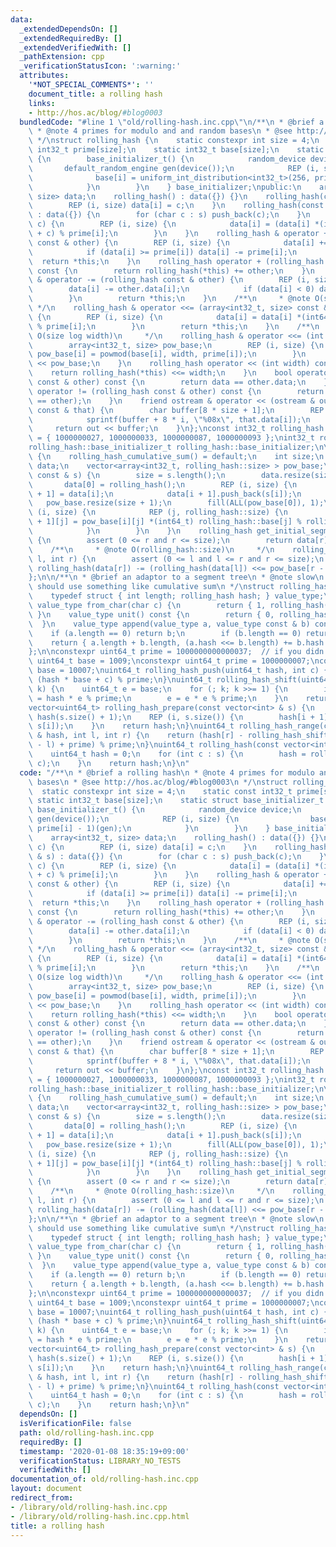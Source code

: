 ```yaml
---
data:
  _extendedDependsOn: []
  _extendedRequiredBy: []
  _extendedVerifiedWith: []
  _pathExtension: cpp
  _verificationStatusIcon: ':warning:'
  attributes:
    '*NOT_SPECIAL_COMMENTS*': ''
    document_title: a rolling hash
    links:
    - http://hos.ac/blog/#blog0003
  bundledCode: "#line 1 \"old/rolling-hash.inc.cpp\"\n/**\n * @brief a rolling hash\n\
    \ * @note 4 primes for modulo and and random bases\n * @see http://hos.ac/blog/#blog0003\n\
    \ */\nstruct rolling_hash {\n    static constexpr int size = 4;\n    static const\
    \ int32_t prime[size];\n    static int32_t base[size];\n    static struct base_initializer_t\
    \ {\n        base_initializer_t() {\n            random_device device;\n     \
    \       default_random_engine gen(device());\n            REP (i, size) {\n  \
    \              base[i] = uniform_int_distribution<int32_t>(256, prime[i] - 1)(gen);\n\
    \            }\n        }\n    } base_initializer;\npublic:\n    array<int32_t,\
    \ size> data;\n    rolling_hash() : data({}) {}\n    rolling_hash(char c) {\n\
    \        REP (i, size) data[i] = c;\n    }\n    rolling_hash(const string & s)\
    \ : data({}) {\n        for (char c : s) push_back(c);\n    }\n    void push_back(char\
    \ c) {\n        REP (i, size) {\n            data[i] = (data[i] *(int64_t) base[i]\
    \ + c) % prime[i];\n        }\n    }\n    rolling_hash & operator += (rolling_hash\
    \ const & other) {\n        REP (i, size) {\n            data[i] += other.data[i];\n\
    \            if (data[i] >= prime[i]) data[i] -= prime[i];\n        }\n      \
    \  return *this;\n    }\n    rolling_hash operator + (rolling_hash const & other)\
    \ const {\n        return rolling_hash(*this) += other;\n    }\n    rolling_hash\
    \ & operator -= (rolling_hash const & other) {\n        REP (i, size) {\n    \
    \        data[i] -= other.data[i];\n            if (data[i] < 0) data[i] += prime[i];\n\
    \        }\n        return *this;\n    }\n    /**\n     * @note O(size)\n    \
    \ */\n    rolling_hash & operator <<= (array<int32_t, size> const & pow_base)\
    \ {\n        REP (i, size) {\n            data[i] = data[i] *(int64_t) pow_base[i]\
    \ % prime[i];\n        }\n        return *this;\n    }\n    /**\n     * @note\
    \ O(size log width)\n     */\n    rolling_hash & operator <<= (int width) {\n\
    \        array<int32_t, size> pow_base;\n        REP (i, size) {\n           \
    \ pow_base[i] = powmod(base[i], width, prime[i]);\n        }\n        return *this\
    \ << pow_base;\n    }\n    rolling_hash operator << (int width) const {\n    \
    \    return rolling_hash(*this) <<= width;\n    }\n    bool operator == (rolling_hash\
    \ const & other) const {\n        return data == other.data;\n    }\n    bool\
    \ operator != (rolling_hash const & other) const {\n        return not (*this\
    \ == other);\n    }\n    friend ostream & operator << (ostream & out, rolling_hash\
    \ const & that) {\n        char buffer[8 * size + 1];\n        REP (i, size) {\n\
    \            sprintf(buffer + 8 * i, \"%08x\", that.data[i]);\n        }\n   \
    \     return out << buffer;\n    }\n};\nconst int32_t rolling_hash::prime[size]\
    \ = { 1000000027, 1000000033, 1000000087, 1000000093 };\nint32_t rolling_hash::base[size];\n\
    rolling_hash::base_initializer_t rolling_hash::base_initializer;\n\nstruct rolling_hash_cumulative_sum\
    \ {\n    rolling_hash_cumulative_sum() = default;\n    int size;\n    vector<rolling_hash>\
    \ data;\n    vector<array<int32_t, rolling_hash::size> > pow_base;\n    rolling_hash_cumulative_sum(string\
    \ const & s) {\n        size = s.length();\n        data.resize(size + 1);\n \
    \       data[0] = rolling_hash();\n        REP (i, size) {\n            data[i\
    \ + 1] = data[i];\n            data[i + 1].push_back(s[i]);\n        }\n     \
    \   pow_base.resize(size + 1);\n        fill(ALL(pow_base[0]), 1);\n        REP\
    \ (i, size) {\n            REP (j, rolling_hash::size) {\n                pow_base[i\
    \ + 1][j] = pow_base[i][j] *(int64_t) rolling_hash::base[j] % rolling_hash::prime[j];\n\
    \            }\n        }\n    }\n    rolling_hash get_initial_segment(int r)\
    \ {\n        assert (0 <= r and r <= size);\n        return data[r];\n    }\n\
    \    /**\n     * @note O(rolling_hash::size)\n     */\n    rolling_hash get_range(int\
    \ l, int r) {\n        assert (0 <= l and l <= r and r <= size);\n        return\
    \ rolling_hash(data[r]) -= (rolling_hash(data[l]) <<= pow_base[r - l]);\n    }\n\
    };\n\n/**\n * @brief an adaptor to a segment tree\n * @note slow\n * @note you\
    \ should use something like cumulative sum\n */\nstruct rolling_hash_monoid {\n\
    \    typedef struct { int length; rolling_hash hash; } value_type;\n    static\
    \ value_type from_char(char c) {\n        return { 1, rolling_hash(c) };\n   \
    \ }\n    value_type unit() const {\n        return { 0, rolling_hash() };\n  \
    \  }\n    value_type append(value_type a, value_type const & b) const {\n    \
    \    if (a.length == 0) return b;\n        if (b.length == 0) return a;\n    \
    \    return { a.length + b.length, (a.hash <<= b.length) += b.hash };\n    }\n\
    };\n\nconstexpr uint64_t prime = 1000000000000037;  // if you didn't shift\nconstexpr\
    \ uint64_t base = 1009;\nconstexpr uint64_t prime = 1000000007;\nconstexpr uint64_t\
    \ base = 10007;\nuint64_t rolling_hash_push(uint64_t hash, int c) {\n    return\
    \ (hash * base + c) % prime;\n}\nuint64_t rolling_hash_shift(uint64_t hash, int\
    \ k) {\n    uint64_t e = base;\n    for (; k; k >>= 1) {\n        if (k & 1) hash\
    \ = hash * e % prime;\n        e = e * e % prime;\n    }\n    return hash;\n}\n\
    vector<uint64_t> rolling_hash_prepare(const vector<int> & s) {\n    vector<uint64_t>\
    \ hash(s.size() + 1);\n    REP (i, s.size()) {\n        hash[i + 1] = rolling_hash_push(hash[i],\
    \ s[i]);\n    }\n    return hash;\n}\nuint64_t rolling_hash_range(const vector<uint64_t>\
    \ & hash, int l, int r) {\n    return (hash[r] - rolling_hash_shift(hash[l], r\
    \ - l) + prime) % prime;\n}\nuint64_t rolling_hash(const vector<int> & s) {\n\
    \    uint64_t hash = 0;\n    for (int c : s) {\n        hash = rolling_hash_push(hash,\
    \ c);\n    }\n    return hash;\n}\n"
  code: "/**\n * @brief a rolling hash\n * @note 4 primes for modulo and and random\
    \ bases\n * @see http://hos.ac/blog/#blog0003\n */\nstruct rolling_hash {\n  \
    \  static constexpr int size = 4;\n    static const int32_t prime[size];\n   \
    \ static int32_t base[size];\n    static struct base_initializer_t {\n       \
    \ base_initializer_t() {\n            random_device device;\n            default_random_engine\
    \ gen(device());\n            REP (i, size) {\n                base[i] = uniform_int_distribution<int32_t>(256,\
    \ prime[i] - 1)(gen);\n            }\n        }\n    } base_initializer;\npublic:\n\
    \    array<int32_t, size> data;\n    rolling_hash() : data({}) {}\n    rolling_hash(char\
    \ c) {\n        REP (i, size) data[i] = c;\n    }\n    rolling_hash(const string\
    \ & s) : data({}) {\n        for (char c : s) push_back(c);\n    }\n    void push_back(char\
    \ c) {\n        REP (i, size) {\n            data[i] = (data[i] *(int64_t) base[i]\
    \ + c) % prime[i];\n        }\n    }\n    rolling_hash & operator += (rolling_hash\
    \ const & other) {\n        REP (i, size) {\n            data[i] += other.data[i];\n\
    \            if (data[i] >= prime[i]) data[i] -= prime[i];\n        }\n      \
    \  return *this;\n    }\n    rolling_hash operator + (rolling_hash const & other)\
    \ const {\n        return rolling_hash(*this) += other;\n    }\n    rolling_hash\
    \ & operator -= (rolling_hash const & other) {\n        REP (i, size) {\n    \
    \        data[i] -= other.data[i];\n            if (data[i] < 0) data[i] += prime[i];\n\
    \        }\n        return *this;\n    }\n    /**\n     * @note O(size)\n    \
    \ */\n    rolling_hash & operator <<= (array<int32_t, size> const & pow_base)\
    \ {\n        REP (i, size) {\n            data[i] = data[i] *(int64_t) pow_base[i]\
    \ % prime[i];\n        }\n        return *this;\n    }\n    /**\n     * @note\
    \ O(size log width)\n     */\n    rolling_hash & operator <<= (int width) {\n\
    \        array<int32_t, size> pow_base;\n        REP (i, size) {\n           \
    \ pow_base[i] = powmod(base[i], width, prime[i]);\n        }\n        return *this\
    \ << pow_base;\n    }\n    rolling_hash operator << (int width) const {\n    \
    \    return rolling_hash(*this) <<= width;\n    }\n    bool operator == (rolling_hash\
    \ const & other) const {\n        return data == other.data;\n    }\n    bool\
    \ operator != (rolling_hash const & other) const {\n        return not (*this\
    \ == other);\n    }\n    friend ostream & operator << (ostream & out, rolling_hash\
    \ const & that) {\n        char buffer[8 * size + 1];\n        REP (i, size) {\n\
    \            sprintf(buffer + 8 * i, \"%08x\", that.data[i]);\n        }\n   \
    \     return out << buffer;\n    }\n};\nconst int32_t rolling_hash::prime[size]\
    \ = { 1000000027, 1000000033, 1000000087, 1000000093 };\nint32_t rolling_hash::base[size];\n\
    rolling_hash::base_initializer_t rolling_hash::base_initializer;\n\nstruct rolling_hash_cumulative_sum\
    \ {\n    rolling_hash_cumulative_sum() = default;\n    int size;\n    vector<rolling_hash>\
    \ data;\n    vector<array<int32_t, rolling_hash::size> > pow_base;\n    rolling_hash_cumulative_sum(string\
    \ const & s) {\n        size = s.length();\n        data.resize(size + 1);\n \
    \       data[0] = rolling_hash();\n        REP (i, size) {\n            data[i\
    \ + 1] = data[i];\n            data[i + 1].push_back(s[i]);\n        }\n     \
    \   pow_base.resize(size + 1);\n        fill(ALL(pow_base[0]), 1);\n        REP\
    \ (i, size) {\n            REP (j, rolling_hash::size) {\n                pow_base[i\
    \ + 1][j] = pow_base[i][j] *(int64_t) rolling_hash::base[j] % rolling_hash::prime[j];\n\
    \            }\n        }\n    }\n    rolling_hash get_initial_segment(int r)\
    \ {\n        assert (0 <= r and r <= size);\n        return data[r];\n    }\n\
    \    /**\n     * @note O(rolling_hash::size)\n     */\n    rolling_hash get_range(int\
    \ l, int r) {\n        assert (0 <= l and l <= r and r <= size);\n        return\
    \ rolling_hash(data[r]) -= (rolling_hash(data[l]) <<= pow_base[r - l]);\n    }\n\
    };\n\n/**\n * @brief an adaptor to a segment tree\n * @note slow\n * @note you\
    \ should use something like cumulative sum\n */\nstruct rolling_hash_monoid {\n\
    \    typedef struct { int length; rolling_hash hash; } value_type;\n    static\
    \ value_type from_char(char c) {\n        return { 1, rolling_hash(c) };\n   \
    \ }\n    value_type unit() const {\n        return { 0, rolling_hash() };\n  \
    \  }\n    value_type append(value_type a, value_type const & b) const {\n    \
    \    if (a.length == 0) return b;\n        if (b.length == 0) return a;\n    \
    \    return { a.length + b.length, (a.hash <<= b.length) += b.hash };\n    }\n\
    };\n\nconstexpr uint64_t prime = 1000000000000037;  // if you didn't shift\nconstexpr\
    \ uint64_t base = 1009;\nconstexpr uint64_t prime = 1000000007;\nconstexpr uint64_t\
    \ base = 10007;\nuint64_t rolling_hash_push(uint64_t hash, int c) {\n    return\
    \ (hash * base + c) % prime;\n}\nuint64_t rolling_hash_shift(uint64_t hash, int\
    \ k) {\n    uint64_t e = base;\n    for (; k; k >>= 1) {\n        if (k & 1) hash\
    \ = hash * e % prime;\n        e = e * e % prime;\n    }\n    return hash;\n}\n\
    vector<uint64_t> rolling_hash_prepare(const vector<int> & s) {\n    vector<uint64_t>\
    \ hash(s.size() + 1);\n    REP (i, s.size()) {\n        hash[i + 1] = rolling_hash_push(hash[i],\
    \ s[i]);\n    }\n    return hash;\n}\nuint64_t rolling_hash_range(const vector<uint64_t>\
    \ & hash, int l, int r) {\n    return (hash[r] - rolling_hash_shift(hash[l], r\
    \ - l) + prime) % prime;\n}\nuint64_t rolling_hash(const vector<int> & s) {\n\
    \    uint64_t hash = 0;\n    for (int c : s) {\n        hash = rolling_hash_push(hash,\
    \ c);\n    }\n    return hash;\n}\n"
  dependsOn: []
  isVerificationFile: false
  path: old/rolling-hash.inc.cpp
  requiredBy: []
  timestamp: '2020-01-08 18:35:19+09:00'
  verificationStatus: LIBRARY_NO_TESTS
  verifiedWith: []
documentation_of: old/rolling-hash.inc.cpp
layout: document
redirect_from:
- /library/old/rolling-hash.inc.cpp
- /library/old/rolling-hash.inc.cpp.html
title: a rolling hash
---
```

